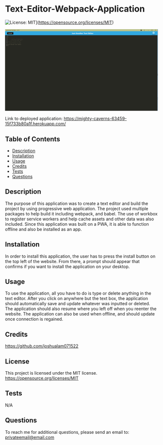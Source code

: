 # Text-Editor-Webpack-Application
![License: MIT](https://img.shields.io/badge/License-MIT-yellow.svg)](https://opensource.org/licenses/MIT)

![My Image](/text%20editor%20demo.png)

Link to deployed application: https://mighty-caverns-63459-15f733b80a1f.herokuapp.com/

## Table of Contents

- [Description](#description)
- [Installation](#installation)
- [Usage](#usage)
- [Credits](#credits)
- [Tests](#tests)
- [Questions](#questions)

## Description

The purpose of this application was to create a text editor and build the project by using progressive web application. The project used multiple packages to help build it including webpack, and babel. The use of workbox to register service workers and help cache assets and other data was also included. Since this application was built on a PWA, it is able to function offline and also be installed as an app.

## Installation

In order to install this application, the user has to press the install button on the top left of the website. From there, a prompt should appear that confirms if you want to install the application on your desktop.

## Usage

To use the application, all you have to do is type or delete anything in the text editor. After you click on anywhere but the text box, the application should automatically save and update whatever was inputted or deleted. The application should also resume where you left off when you reenter the website. The application can also be used when offline, and should update once connection is regained.

## Credits

https://github.com/joshualam071522

## License

This project is licensed under the MIT license.
https://opensource.org/licenses/MIT

## Tests

N/A

## Questions

To reach me for additional questions, please send an email to: privateemail@email.com
